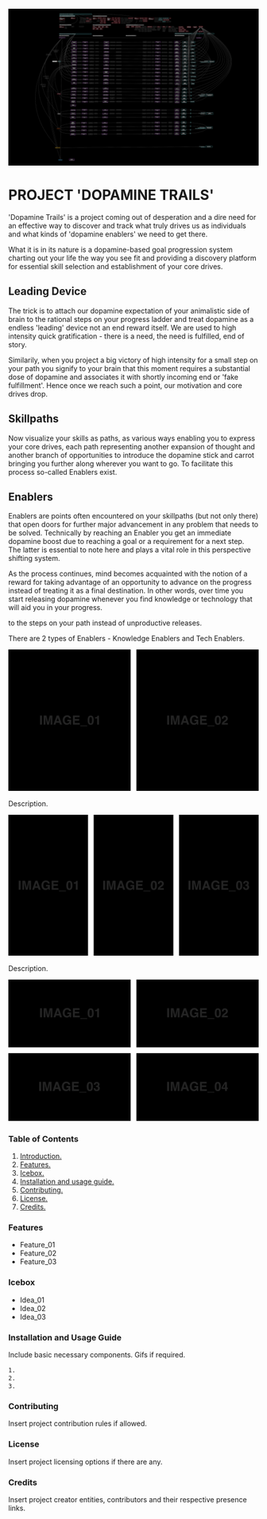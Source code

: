 ![Project Banner](/assets/template_visuals/dopaminetrails.png)

<a name="intro"></a>
# PROJECT 'DOPAMINE TRAILS'
'Dopamine Trails' is a project coming out of desperation and a dire need for an effective way to discover and track what truly drives us as individuals and what kinds of 'dopamine enablers' we need to get there. 

What it is in its nature is a dopamine-based goal progression system charting out your life the way you see fit and providing a discovery platform for essential skill selection and establishment of your core drives.

## Leading Device

The trick is to attach our dopamine expectation of your animalistic side of brain to the rational steps on your progress ladder and treat dopamine as a endless 'leading' device not an end reward itself. We are used to high intensity quick gratification - there is a need, the need is fulfilled, end of story.

Similarily, when you project a big victory of high intensity for a small step on your path you signify to your brain that this moment requires a substantial dose of dopamine and associates it with shortly incoming end or 'fake fulfillment'. Hence once we reach such a point, our motivation and core drives drop. 

## Skillpaths

Now visualize your skills as paths, as various ways enabling you to express your core drives, each path representing another expansion of thought and another branch of opportunities to introduce the dopamine stick and carrot bringing you further along wherever you want to go. To facilitate this process so-called Enablers exist.

## Enablers

Enablers are points often encountered on your skillpaths (but not only there) that open doors for further major advancement in any problem that needs to be solved. Technically by reaching an Enabler you get an immediate dopamine boost due to reaching a goal or a requirement for a next step. The latter is essential to note here and plays a vital role in this perspective shifting system.

As the process continues, mind becomes acquainted with the notion of a reward for taking advantage of an opportunity to advance on the progress instead of treating it as a final destination. In other words, over time you start releasing dopamine whenever you find knowledge or technology that will aid you in your progress.

to the steps on your path instead of unproductive releases.

There are 2 types of Enablers - Knowledge Enablers and Tech Enablers.

![GALLERY QUAD](/assets/template_visuals/temp-dual-gallery.png)

Description.

![GALLERY QUAD](/assets/template_visuals/temp-triple-gallery.png)

Description.

![GALLERY QUAD](/assets/template_visuals/temp-quad-gallery.png)

### Table of Contents
1. [Introduction.](#intro)
2. [Features.](#features)
3. [Icebox.](#icebox)
4. [Installation and usage guide.](#install)
5. [Contributing.](#contribute)
6. [License.](#license)
7. [Credits.](#credits)

<a name="features"></a>
### Features
+ Feature_01
+ Feature_02
+ Feature_03

<a name="icebox"></a>
### Icebox
+ Idea_01
+ Idea_02
+ Idea_03

<a name="install"></a>
### Installation and Usage Guide
Include basic necessary components. Gifs if required.
```
1. 
2. 
3. 
```

<a name="contribute"></a>
### Contributing
Insert project contribution rules if allowed.

<a name="license"></a>
### License
Insert project licensing options if there are any.

<a name="credits"></a>
### Credits
Insert project creator entities, contributors and their respective presence links.
